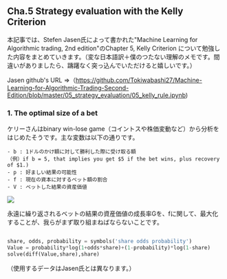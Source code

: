 ## Cha.5 Strategy evaluation with the Kelly Criterion

本記事では、Stefen Jasen氏によって書かれた"Machine Learning for Algorithmic trading, 2nd edition"のChapter 5, Kelly Criterion
について勉強した内容をまとめていきます。（変な日本語訳＋僕のつたない理解のメモです。間違いがありましたら、躊躇なく突っ込んでいただけると嬉しいです。）

Jasen github's URL ⇒（https://github.com/Tokiwabashi27/Machine-Learning-for-Algorithmic-Trading-Second-Edition/blob/master/05_strategy_evaluation/05_kelly_rule.ipynb)


### 1. The optimal size of a bet

ケリーさんはbinary win-lose game（コイントスや株価変動など）から分析をはじめたそうです。主な変数は以下の通りです。


```
- b : 1ドルのかけ額に対して勝利した際に受け取る額
（例）if b = 5, that implies you get $5 if the bet wins, plus recovery of $1.)
- p : 好ましい結果の可能性
- f : 現在の資本に対するベット額の割合
- V : ベットした結果の資産価値
```
<img src = "https://latex.codecogs.com/gif.latex?G&space;=&space;lim_{N\rightarrow\infty}&space;=&space;\frac{1}{N}log\frac{V_N}{V_0}"/>

永遠に繰り返されるベットの結果の資産価値の成長率Gを、fに関して、最大化することが、我らがまず取り組まねばならないことです。

```Python

share, odds, probability = symbols('share odds probability')
Value = probability*log(1+odds*share)+(1-probability)*log(1-share)
solve(diff(Value,share),share)

```

（使用するデータはJasen氏とは異なります。）
